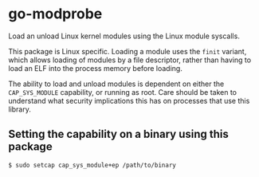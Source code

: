 # go-modprobe

Load an unload Linux kernel modules using the Linux module syscalls.

This package is Linux specific. Loading a module uses the `finit` variant,
which allows loading of modules by a file descriptor, rather than having to
load an ELF into the process memory before loading.

The ability to load and unload modules is dependent on either the `CAP_SYS_MODULE`
capability, or running as root. Care should be taken to understand what security
implications this has on processes that use this library.

## Setting the capability on a binary using this package

```
$ sudo setcap cap_sys_module+ep /path/to/binary
```
